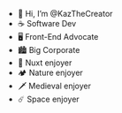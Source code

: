 - 👋 Hi, I’m @KazTheCreator
- ☕️ Software Dev
- 🖥 Front-End Advocate
- 🏙 Big Corporate
- 🍍 Nuxt enjoyer
- 🏕 Nature enjoyer
- 🗡 Medieval enjoyer
- ☄️ Space enjoyer

<!---
KazTheCreator/KazTheCreator is a ✨ special ✨ repository because its `README.md` (this file) appears on your GitHub profile.
You can click the Preview link to take a look at your changes.
--->
